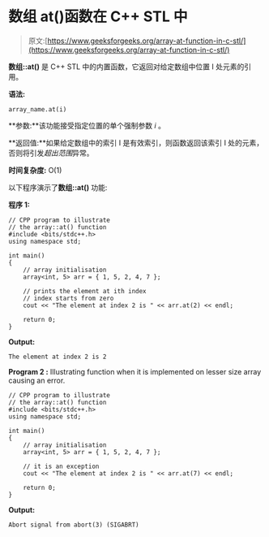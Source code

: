 # 数组 at()函数在 C++ STL 中

> 原文:[https://www.geeksforgeeks.org/array-at-function-in-c-stl/](https://www.geeksforgeeks.org/array-at-function-in-c-stl/)

**数组::at()** 是 C++ STL 中的内置函数，它返回对给定数组中位置 I 处元素的引用。

**语法:**

```
array_name.at(i)
```

**参数:**该功能接受指定位置的单个强制参数 *i* 。

**返回值:**如果给定数组中的索引 I 是有效索引，则函数返回该索引 I 处的元素，否则将引发*超出范围*异常。

**时间复杂度:** O(1)

以下程序演示了**数组::at()** 功能:

**程序 1:**

```
// CPP program to illustrate
// the array::at() function
#include <bits/stdc++.h>
using namespace std;

int main()
{
    // array initialisation
    array<int, 5> arr = { 1, 5, 2, 4, 7 };

    // prints the element at ith index
    // index starts from zero
    cout << "The element at index 2 is " << arr.at(2) << endl;

    return 0;
}
```

**Output:**

```
The element at index 2 is 2

```

**Program 2 :** Illustrating function when it is implemented on lesser size array causing an error.

```
// CPP program to illustrate
// the array::at() function
#include <bits/stdc++.h>
using namespace std;

int main()
{
    // array initialisation
    array<int, 5> arr = { 1, 5, 2, 4, 7 };

    // it is an exception
    cout << "The element at index 2 is " << arr.at(7) << endl;

    return 0;
}
```

**Output:**

```
Abort signal from abort(3) (SIGABRT)

```